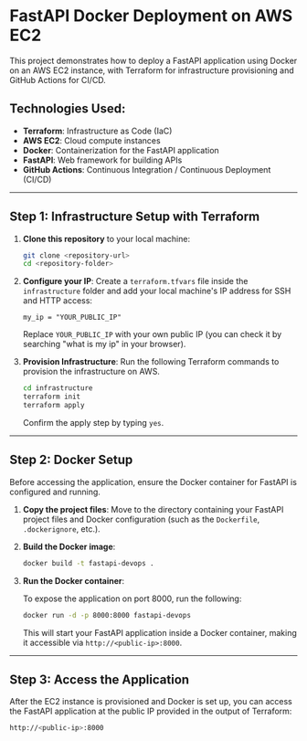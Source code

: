 # FastAPI Docker Deployment on AWS EC2

This project demonstrates how to deploy a FastAPI application using Docker on an AWS EC2 instance, with Terraform for infrastructure provisioning and GitHub Actions for CI/CD.

## Technologies Used:
- **Terraform**: Infrastructure as Code (IaC)
- **AWS EC2**: Cloud compute instances
- **Docker**: Containerization for the FastAPI application
- **FastAPI**: Web framework for building APIs
- **GitHub Actions**: Continuous Integration / Continuous Deployment (CI/CD)

---

## Step 1: Infrastructure Setup with Terraform

1. **Clone this repository** to your local machine:

    ```bash
    git clone <repository-url>
    cd <repository-folder>
    ```

2. **Configure your IP**: Create a `terraform.tfvars` file inside the `infrastructure` folder and add your local machine's IP address for SSH and HTTP access:

    ```hcl
    my_ip = "YOUR_PUBLIC_IP"
    ```

    Replace `YOUR_PUBLIC_IP` with your own public IP (you can check it by searching "what is my ip" in your browser).

3. **Provision Infrastructure**: Run the following Terraform commands to provision the infrastructure on AWS.

    ```bash
    cd infrastructure
    terraform init
    terraform apply
    ```

    Confirm the apply step by typing `yes`.

---

## Step 2: Docker Setup

Before accessing the application, ensure the Docker container for FastAPI is configured and running.

1. **Copy the project files**: Move to the directory containing your FastAPI project files and Docker configuration (such as the `Dockerfile`, `.dockerignore`, etc.).

2. **Build the Docker image**:

    ```bash
    docker build -t fastapi-devops .
    ```

3. **Run the Docker container**:

    To expose the application on port 8000, run the following:

    ```bash
    docker run -d -p 8000:8000 fastapi-devops
    ```

    This will start your FastAPI application inside a Docker container, making it accessible via `http://<public-ip>:8000`.

---

## Step 3: Access the Application

After the EC2 instance is provisioned and Docker is set up, you can access the FastAPI application at the public IP provided in the output of Terraform:

```bash
http://<public-ip>:8000
